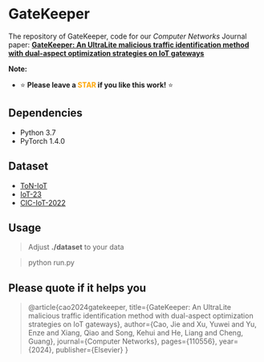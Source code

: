 # GateKeeper
The repository of GateKeeper, code for our *Computer Networks* Journal paper: [**GateKeeper: An UltraLite malicious traffic identification method with dual-aspect optimization strategies on IoT gateways**](https://www.sciencedirect.com/science/article/abs/pii/S1389128624003888)

**Note:**
- ⭐ **Please leave a <font color='orange'>STAR</font> if you like this work!** ⭐

## Dependencies
- Python 3.7
- PyTorch 1.4.0

## Dataset
- [ToN-IoT](https://research.unsw.edu.au/projects/toniot-datasets)
- [IoT-23](https://www.stratosphereips.org/datasets-iot23)
- [CIC-IoT-2022](https://www.unb.ca/cic/datasets/iotdataset-2022.html)
  

## Usage 
> Adjust **./dataset** to your data

> python run.py
## Please quote if it helps you
> @article{cao2024gatekeeper,
  title={GateKeeper: An UltraLite malicious traffic identification method with dual-aspect optimization strategies on IoT gateways},
  author={Cao, Jie and Xu, Yuwei and Yu, Enze and Xiang, Qiao and Song, Kehui and He, Liang and Cheng, Guang},
  journal={Computer Networks},
  pages={110556},
  year={2024},
  publisher={Elsevier}
}





